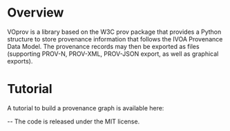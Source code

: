 
Overview
========

VOprov is a library based on the W3C prov package that provides a Python structure to store provenance information that follows the IVOA Provenance Data Model. The provenance records may then be exported as files (supporting PROV-N, PROV-XML, PROV-JSON export, as well as graphical exports).

Tutorial
========

A tutorial to build a provenance graph is available here:


--
The code is released under the MIT license.
